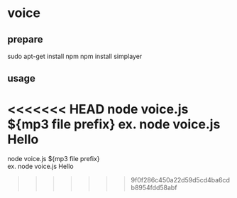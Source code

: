 # voice
## prepare
sudo apt-get install npm
npm install simplayer

## usage
<<<<<<< HEAD
node voice.js ${mp3 file prefix}
ex. node voice.js Hello
=======
node voice.js ${mp3 file prefix}<br>
ex. node voice.js Hello
>>>>>>> 9f0f286c450a22d59d5cd4ba6cdb8954fdd58abf
